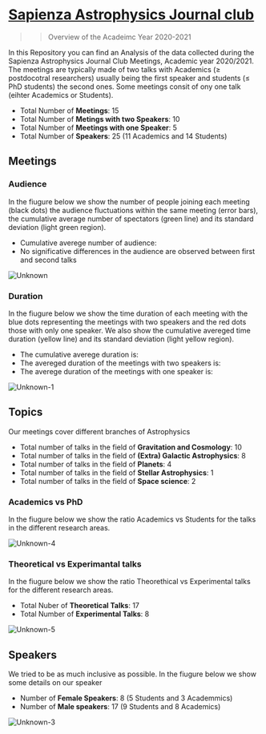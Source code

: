 # [Sapienza Astrophysics Journal club](https://sites.google.com/uniroma1.it/astrophysics-journal-club/home)

>> Overview of the Acadeimc Year 2020-2021 

In this Repository you can find an Analysis of the data collected during the Sapienza Astrophysics Journal Club Meetings, Academic year 2020/2021.
The meetings are typically made of two talks with Academics (≥ postdocotral researchers) usually being the first speaker and students (≤ PhD students) the second ones. Some meetings consit of ony one talk (eihter Academics or Students).
- Total Number of **Meetings**: 15
- Total Number of **Metings with two Speakers**: 10
- Total Number of **Meetings with one Speaker**: 5
- Total Number of **Speakers**: 25 (11 Academics and 14 Students)

## Meetings

### Audience

In the fiugure below we show the number of people joining each meeting (black dots) the audience fluctuations within the same meeting (error bars), the cumulative average number of spectators (green line) and its standard deviation (light green region). 

- Cumulative averege number of audience: 
-  No significative differences in the audience are observed between first and second talks   


![Unknown](https://user-images.githubusercontent.com/81431176/123452448-b8834a00-d5de-11eb-9222-89c81dca0323.png)



### Duration

In the fiugure below we show the time duration of each meeting with the blue dots representing the meetings with two speakers and the red dots those with only one speaker. We also show the cumulative avereged time duration (yellow line) and its standard deviation (light yellow region).
- The cumulative averege duration is:
- The avereged duration of the meetings with two speakers is: 
- The averege duration of the meetings with one speaker is: 

![Unknown-1](https://user-images.githubusercontent.com/81431176/123452470-bcaf6780-d5de-11eb-8735-8f4f76663c29.png)




## Topics
Our meetings cover different branches of Astrophysics
- Total number of talks in the field of **Gravitation and Cosmology**: 10
- Total number of talks in the field of **(Extra) Galactic Astrophysics**: 8
- Total number of talks in the field of **Planets**: 4
- Total number of talks in the field of **Stellar Astrophysics**: 1
- Total number of talks in the field of **Space science**: 2


### Academics vs PhD

In the fiugure below we show the ratio Academics vs Students for the talks in the different research areas.

![Unknown-4](https://user-images.githubusercontent.com/81431176/123454051-6c390980-d5e0-11eb-9c2a-19a5641dfa26.png)


### Theoretical vs Experimantal talks

In the fiugure below we show the ratio Theorethical vs Experimental talks for the different research areas.
- Total Nuber of **Theoretical Talks**: 17
- Total Number of **Experimental Talks**: 8

![Unknown-5](https://user-images.githubusercontent.com/81431176/123454062-6f33fa00-d5e0-11eb-90fa-369fb36d4a3a.png)



## Speakers

We tried to be as much inclusive as possible. In the fiugure below we show some details on our speaker 
- Number of **Female Speakers**: 8 (5 Students and 3 Academmics)
- Number of **Male speakers**: 17 (9 Students and 8 Academics)

![Unknown-3](https://user-images.githubusercontent.com/81431176/123454078-73f8ae00-d5e0-11eb-8afe-286c5ab5f0cf.png)
